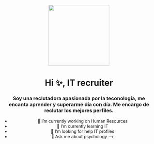 <div id="header" align="center">
  <img src="https://media.giphy.com/media/hrdX1BsUBq7DkGJCCd/giphy.gif" width="200" />
  <h1 align="center"> Hi ✨, IT recruiter</h1>
  <h3 align="center">Soy una reclutadora apasionada por la teconología, me encanta aprender y superarme día con día. Me encargo de reclutar los mejores perfiles.
  </h3>


- 🔭 I’m currently working on Human Resources
- 🌱 I’m currently learning IT
- 🤔 I’m looking for help IT profiles
- 💬 Ask me about psychology
-->
